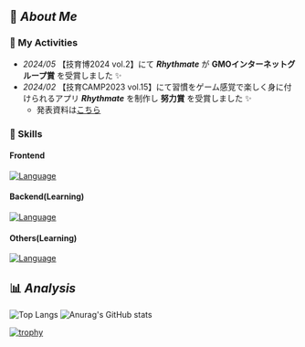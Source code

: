 ## :pushpin: _About Me_

### 🎽 My Activities

- _2024/05_ 【技育博2024 vol.2】にて ***Rhythmate*** が **GMOインターネットグループ賞** を受賞しました ✨
- _2024/02_ 【技育CAMP2023 vol.15】にて習慣をゲーム感覚で楽しく身に付けられるアプリ ***Rhythmate*** を制作し **努力賞** を受賞しました :sparkles:
  - 発表資料は[こちら](https://docs.google.com/presentation/d/1AsPwOuDKC4Xcs0MNu3KkjYYQfisLcy3HtlEHVYMdc5c/edit?usp=sharing)

### :rocket: Skills

#### Frontend

[![Language](https://skillicons.dev/icons?i=ts,js,react,html,css,figma)](https://skillicons.dev)

#### Backend(Learning)

[![Language](https://skillicons.dev/icons?i=py,c,cpp,php,laravel)](https://skillicons.dev)

#### Others(Learning)

[![Language](https://skillicons.dev/icons?i=docker,aws)](https://skillicons.dev)

## :bar_chart: _Analysis_

![Top Langs](https://github-readme-stats.vercel.app/api/top-langs/?username=mamenz752&theme=cobalt) ![Anurag's GitHub stats](https://github-readme-stats.vercel.app/api?username=mamenz752&show_icons=true&theme=cobalt) 

[![trophy](https://github-profile-trophy.vercel.app/?username=mamenz752&theme=onedark)](https://github.com/ryo-ma/github-profile-trophy)
